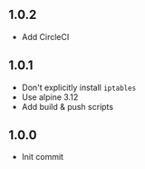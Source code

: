 ## 1.0.2
* Add CircleCI

## 1.0.1
* Don't explicitly install `iptables`
* Use alpine 3.12
* Add build & push scripts

## 1.0.0
* Init commit
